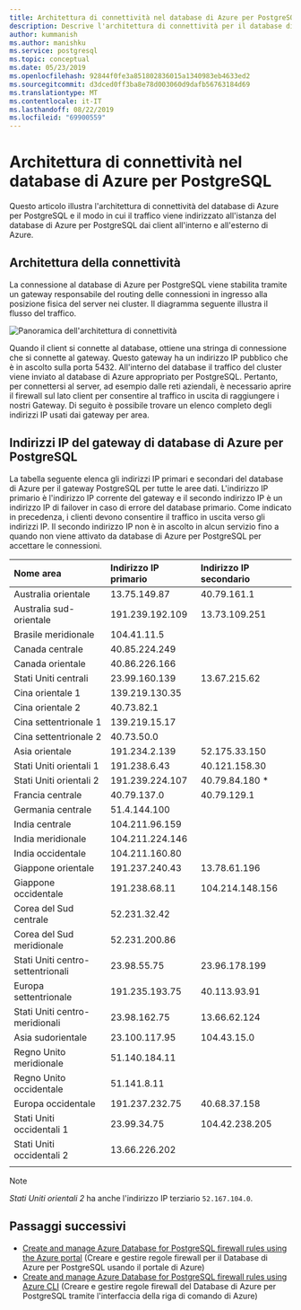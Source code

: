 ```yaml
---
title: Architettura di connettività nel database di Azure per PostgreSQL
description: Descrive l'architettura di connettività per il database di Azure per il server PostgreSQL.
author: kummanish
ms.author: manishku
ms.service: postgresql
ms.topic: conceptual
ms.date: 05/23/2019
ms.openlocfilehash: 92844f0fe3a851802836015a1340983eb4633ed2
ms.sourcegitcommit: d3dced0ff3ba8e78d003060d9dafb56763184d69
ms.translationtype: MT
ms.contentlocale: it-IT
ms.lasthandoff: 08/22/2019
ms.locfileid: "69900559"
---
```

# <a name="connectivity-architecture-in-azure-database-for-postgresql"></a>Architettura di connettività nel database di Azure per PostgreSQL
Questo articolo illustra l'architettura di connettività del database di Azure per PostgreSQL e il modo in cui il traffico viene indirizzato all'istanza del database di Azure per PostgreSQL dai client all'interno e all'esterno di Azure.

## <a name="connectivity-architecture"></a>Architettura della connettività
La connessione al database di Azure per PostgreSQL viene stabilita tramite un gateway responsabile del routing delle connessioni in ingresso alla posizione fisica del server nei cluster. Il diagramma seguente illustra il flusso del traffico.

![Panoramica dell'architettura di connettività](./media/concepts-connectivity-architecture/connectivity-architecture-overview-proxy.png)

Quando il client si connette al database, ottiene una stringa di connessione che si connette al gateway. Questo gateway ha un indirizzo IP pubblico che è in ascolto sulla porta 5432. All'interno del database il traffico del cluster viene inviato al database di Azure appropriato per PostgreSQL. Pertanto, per connettersi al server, ad esempio dalle reti aziendali, è necessario aprire il firewall sul lato client per consentire al traffico in uscita di raggiungere i nostri Gateway. Di seguito è possibile trovare un elenco completo degli indirizzi IP usati dai gateway per area.

## <a name="azure-database-for-postgresql-gateway-ip-addresses"></a>Indirizzi IP del gateway di database di Azure per PostgreSQL
La tabella seguente elenca gli indirizzi IP primari e secondari del database di Azure per il gateway PostgreSQL per tutte le aree dati. L'indirizzo IP primario è l'indirizzo IP corrente del gateway e il secondo indirizzo IP è un indirizzo IP di failover in caso di errore del database primario. Come indicato in precedenza, i clienti devono consentire il traffico in uscita verso gli indirizzi IP. Il secondo indirizzo IP non è in ascolto in alcun servizio fino a quando non viene attivato da database di Azure per PostgreSQL per accettare le connessioni.

| **Nome area** | **Indirizzo IP primario** | **Indirizzo IP secondario** |
|:----------------|:-------------|:------------------------|
| Australia orientale | 13.75.149.87 | 40.79.161.1 |
| Australia sud-orientale | 191.239.192.109 | 13.73.109.251 |
| Brasile meridionale | 104.41.11.5 | |
| Canada centrale | 40.85.224.249 | |
| Canada orientale | 40.86.226.166 | |
| Stati Uniti centrali | 23.99.160.139 | 13.67.215.62 |
| Cina orientale 1 | 139.219.130.35 | |
| Cina orientale 2 | 40.73.82.1 | |
| Cina settentrionale 1 | 139.219.15.17 | |
| Cina settentrionale 2 | 40.73.50.0 | |
| Asia orientale | 191.234.2.139 | 52.175.33.150 |
| Stati Uniti orientali 1 | 191.238.6.43 | 40.121.158.30 |
| Stati Uniti orientali 2 | 191.239.224.107 | 40.79.84.180 * |
| Francia centrale | 40.79.137.0 | 40.79.129.1 |
| Germania centrale | 51.4.144.100 | |
| India centrale | 104.211.96.159 | |
| India meridionale | 104.211.224.146 | |
| India occidentale | 104.211.160.80 | |
| Giappone orientale | 191.237.240.43 | 13.78.61.196 |
| Giappone occidentale | 191.238.68.11 | 104.214.148.156 |
| Corea del Sud centrale | 52.231.32.42 | |
| Corea del Sud meridionale | 52.231.200.86 |  |
| Stati Uniti centro-settentrionali | 23.98.55.75 | 23.96.178.199 |
| Europa settentrionale | 191.235.193.75 | 40.113.93.91 |
| Stati Uniti centro-meridionali | 23.98.162.75 | 13.66.62.124 |
| Asia sudorientale | 23.100.117.95 | 104.43.15.0 |
| Regno Unito meridionale | 51.140.184.11 | |
| Regno Unito occidentale | 51.141.8.11| |
| Europa occidentale | 191.237.232.75 | 40.68.37.158 |
| Stati Uniti occidentali 1 | 23.99.34.75 | 104.42.238.205 |
| Stati Uniti occidentali 2 | 13.66.226.202 | |
||||

> [!NOTE]
> *Stati Uniti orientali 2* ha anche l'indirizzo IP terziario `52.167.104.0`.

## <a name="next-steps"></a>Passaggi successivi

* [Create and manage Azure Database for PostgreSQL firewall rules using the Azure portal](./howto-manage-firewall-using-portal.md) (Creare e gestire regole firewall per il Database di Azure per PostgreSQL usando il portale di Azure)
* [Create and manage Azure Database for PostgreSQL firewall rules using Azure CLI](./howto-manage-firewall-using-cli.md) (Creare e gestire regole firewall del Database di Azure per PostgreSQL tramite l'interfaccia della riga di comando di Azure)
